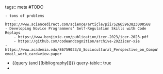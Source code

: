 tags:: meta
#TODO

	- tons of problems
		- https://www.sciencedirect.com/science/article/pii/S2665963823000568
	- Developing Novice Programmers’ Self-Regulation Skills with Code Replays
		- https://www.benjixie.com/publication/icer-2023/icer-2023.pdf
		- https://github.com/codeandcognition/archive-2023icer-xie
	- https://www.academia.edu/86759023/A_Sociocultural_Perspective_on_Computer_Science_Capital_and_its_Pedagogical_Implications_in_Computer_Science_Education?email_work_card=view-paper
- {{query (and [[bibliography]])}}
  query-table:: true
-